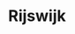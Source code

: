 ---
plaats: "Rijswijk"
naam: "Rijswijk"
title: "Rijswijk"
afbeelding: "/images/.jpg"
tags: ["verdwenenmolens"]
---
